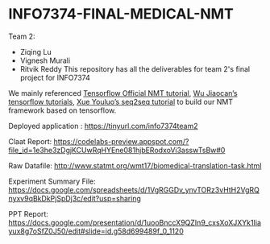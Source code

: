 # INFO7374-FINAL-MEDICAL-NMT

Team 2:
- Ziqing Lu
- Vignesh Murali
- Ritvik Reddy
This repository has all the deliverables for team 2's final project for INFO7374

We mainly referenced [Tensorflow Official NMT tutorial](https://www.tensorflow.org/alpha/tutorials/text/nmt_with_attention), [Wu Jiaocan’s tensorflow tutorials](https://github.com/WuJiaocan/tensorflow), [Xue Youluo’s seq2seq tutorial](https://github.com/xueyouluo/my_seq2seq/blob/90c86bacd5cb88ad8d381de28fe3bdf8421a0036/notebooks/MyS2S.ipynb) to build our NMT framework based on tensorflow. 

Deployed application : https://tinyurl.com/info7374team2

Claat Report: https://codelabs-preview.appspot.com/?file_id=1e3he3zDgjKCUwRqHYEne081hjbERodxoVi3asswTsBw#0

Raw Datafile: http://www.statmt.org/wmt17/biomedical-translation-task.html

Experiment Summary File: https://docs.google.com/spreadsheets/d/1VgRGGDv_ynvTORz3vHtH2VgRQnyxv9qBkDkPjSpDj3c/edit?usp=sharing

PPT Report: https://docs.google.com/presentation/d/1uooBnccX9QZIn9_cxsXoXJXYk1Iiayux8g7oSfZ0J50/edit#slide=id.g58d699489f_0_1120
